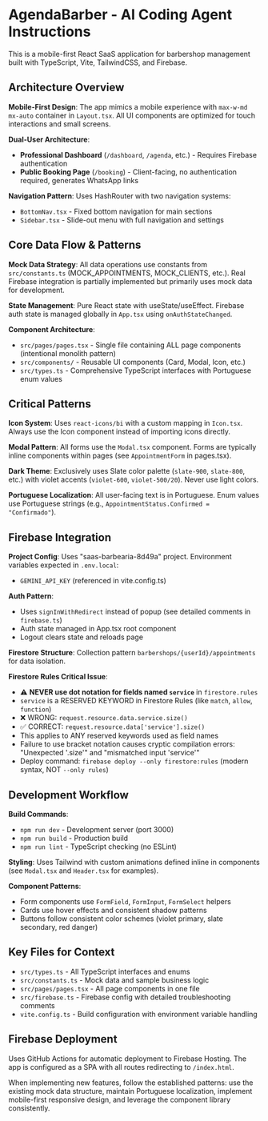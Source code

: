 # AgendaBarber - AI Coding Agent Instructions

This is a mobile-first React SaaS application for barbershop management built with TypeScript, Vite, TailwindCSS, and Firebase.

## Architecture Overview

**Mobile-First Design**: The app mimics a mobile experience with `max-w-md mx-auto` container in `Layout.tsx`. All UI components are optimized for touch interactions and small screens.

**Dual-User Architecture**: 
- **Professional Dashboard** (`/dashboard`, `/agenda`, etc.) - Requires Firebase authentication
- **Public Booking Page** (`/booking`) - Client-facing, no authentication required, generates WhatsApp links

**Navigation Pattern**: Uses HashRouter with two navigation systems:
- `BottomNav.tsx` - Fixed bottom navigation for main sections
- `Sidebar.tsx` - Slide-out menu with full navigation and settings

## Core Data Flow & Patterns

**Mock Data Strategy**: All data operations use constants from `src/constants.ts` (MOCK_APPOINTMENTS, MOCK_CLIENTS, etc.). Real Firebase integration is partially implemented but primarily uses mock data for development.

**State Management**: Pure React state with useState/useEffect. Firebase auth state is managed globally in `App.tsx` using `onAuthStateChanged`.

**Component Architecture**:
- `src/pages/pages.tsx` - Single file containing ALL page components (intentional monolith pattern)
- `src/components/` - Reusable UI components (Card, Modal, Icon, etc.)
- `src/types.ts` - Comprehensive TypeScript interfaces with Portuguese enum values

## Critical Patterns

**Icon System**: Uses `react-icons/bi` with a custom mapping in `Icon.tsx`. Always use the Icon component instead of importing icons directly.

**Modal Pattern**: All forms use the `Modal.tsx` component. Forms are typically inline components within pages (see `AppointmentForm` in pages.tsx).

**Dark Theme**: Exclusively uses Slate color palette (`slate-900`, `slate-800`, etc.) with violet accents (`violet-600`, `violet-500/20`). Never use light colors.

**Portuguese Localization**: All user-facing text is in Portuguese. Enum values use Portuguese strings (e.g., `AppointmentStatus.Confirmed = "Confirmado"`).

## Firebase Integration

**Project Config**: Uses "saas-barbearia-8d49a" project. Environment variables expected in `.env.local`:
- `GEMINI_API_KEY` (referenced in vite.config.ts)

**Auth Pattern**: 
- Uses `signInWithRedirect` instead of popup (see detailed comments in `firebase.ts`)
- Auth state managed in App.tsx root component
- Logout clears state and reloads page

**Firestore Structure**: Collection pattern `barbershops/{userId}/appointments` for data isolation.

**Firestore Rules Critical Issue**: 
- ⚠️ **NEVER use dot notation for fields named `service`** in `firestore.rules`
- `service` is a RESERVED KEYWORD in Firestore Rules (like `match`, `allow`, `function`)
- ❌ WRONG: `request.resource.data.service.size()`
- ✅ CORRECT: `request.resource.data['service'].size()`
- This applies to ANY reserved keywords used as field names
- Failure to use bracket notation causes cryptic compilation errors: "Unexpected '.size'" and "mismatched input 'service'"
- Deploy command: `firebase deploy --only firestore:rules` (modern syntax, NOT `--only rules`)

## Development Workflow

**Build Commands**:
- `npm run dev` - Development server (port 3000)
- `npm run build` - Production build
- `npm run lint` - TypeScript checking (no ESLint)

**Styling**: Uses Tailwind with custom animations defined inline in components (see `Modal.tsx` and `Header.tsx` for examples).

**Component Patterns**:
- Form components use `FormField`, `FormInput`, `FormSelect` helpers
- Cards use hover effects and consistent shadow patterns
- Buttons follow consistent color schemes (violet primary, slate secondary, red danger)

## Key Files for Context

- `src/types.ts` - All TypeScript interfaces and enums
- `src/constants.ts` - Mock data and sample business logic
- `src/pages/pages.tsx` - All page components in one file
- `src/firebase.ts` - Firebase config with detailed troubleshooting comments
- `vite.config.ts` - Build configuration with environment variable handling

## Firebase Deployment

Uses GitHub Actions for automatic deployment to Firebase Hosting. The app is configured as a SPA with all routes redirecting to `/index.html`.

When implementing new features, follow the established patterns: use the existing mock data structure, maintain Portuguese localization, implement mobile-first responsive design, and leverage the component library consistently.